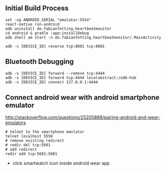 ## Initial Build Process

```
set -xg ANDROID_SERIAL "emulator-5554"
react-native run-android
adb uninstall de.fabianfetting.heartbeatmonitor
cd android & gradle :app:installDebug
adb shell am start -n de.fabianfetting.heartbeatmonitor/.MainActivity

adb -s [DEVICE_ID] reverse tcp:8081 tcp:8081
```


## Bluetooth Debugging

```
adb -s [DEVICE_ID] forward --remove tcp:4444
adb -s [DEVICE_ID] forward tcp:4444 localabstract:/adb-hub
adb -s [DEVICE_ID] connect 127.0.0.1:4444
```


## Connect android wear with android smartphone emulator

http://stackoverflow.com/questions/25205888/pairing-android-and-wear-emulators

```
# telnet to the smartphone emulator
telnet localhost 5556
# remove existing redirect
# redir del tcp:5601
# add redirect
redir add tcp:5601:5601
```

- click smartwatch icon inside android wear app
